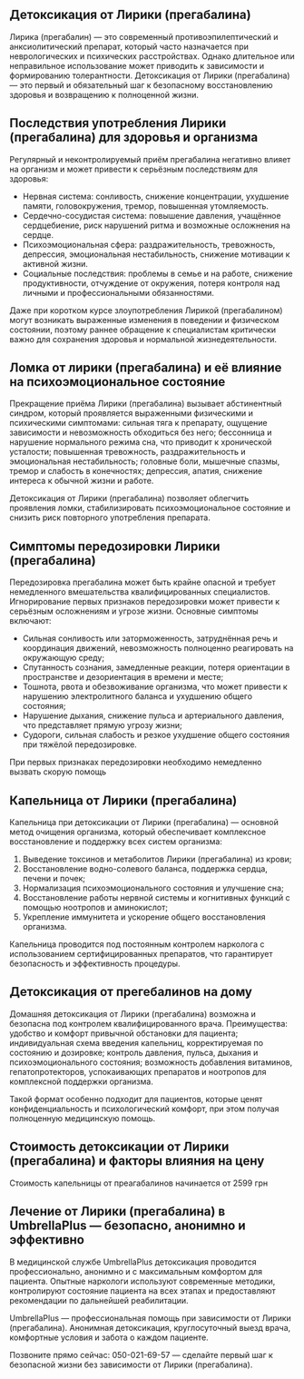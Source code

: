 
## Детоксикация от Лирики (прегабалина)

Лирика (прегабалин) — это современный противоэпилептический и анксиолитический препарат, который часто назначается при неврологических и психических расстройствах. Однако длительное или неправильное использование может приводить к зависимости и формированию толерантности. Детоксикация от Лирики (прегабалина) — это первый и обязательный шаг к безопасному восстановлению здоровья и возвращению к полноценной жизни.

## Последствия употребления Лирики (прегабалина) для здоровья и организма

Регулярный и неконтролируемый приём прегабалина негативно влияет на организм и может привести к серьёзным последствиям для здоровья:

* Нервная система: сонливость, снижение концентрации, ухудшение памяти, головокружения, тремор, повышенная утомляемость.
* Сердечно-сосудистая система: повышение давления, учащённое сердцебиение, риск нарушений ритма и возможные осложнения на сердце.
* Психоэмоциональная сфера: раздражительность, тревожность, депрессия, эмоциональная нестабильность, снижение мотивации к активной жизни.
* Социальные последствия: проблемы в семье и на работе, снижение продуктивности, отчуждение от окружения, потеря контроля над личными и профессиональными обязанностями.

Даже при коротком курсе злоупотребления Лирикой (прегабалином) могут возникать выраженные изменения в поведении и физическом состоянии, поэтому раннее обращение к специалистам критически важно для сохранения здоровья и нормальной жизнедеятельности.

## Ломка от лирики (прегабалина) и её влияние на психоэмоциональное состояние

Прекращение приёма Лирики (прегабалина) вызывает абстинентный синдром, который проявляется выраженными физическими и психическими симптомами: сильная тяга к препарату, ощущение зависимости и невозможность обходиться без него; бессонница и нарушение нормального режима сна, что приводит к хронической усталости; повышенная тревожность, раздражительность и эмоциональная нестабильность; головные боли, мышечные спазмы, тремор и слабость в конечностях; депрессия, апатия, снижение интереса к обычной жизни и работе.

Детоксикация от Лирики (прегабалина) позволяет облегчить проявления ломки, стабилизировать психоэмоциональное состояние и снизить риск повторного употребления препарата.

## Симптомы передозировки Лирики (прегабалина)

Передозировка прегабалина может быть крайне опасной и требует немедленного вмешательства квалифицированных специалистов. Игнорирование первых признаков передозировки может привести к серьёзным осложнениям и угрозе жизни. Основные симптомы включают:

* Сильная сонливость или заторможенность, затруднённая речь и координация движений, невозможность полноценно реагировать на окружающую среду;
* Спутанность сознания, замедленные реакции, потеря ориентации в пространстве и дезориентация в времени и месте;
* Тошнота, рвота и обезвоживание организма, что может привести к нарушению электролитного баланса и ухудшению общего состояния;
* Нарушение дыхания, снижение пульса и артериального давления, что представляет прямую угрозу жизни;
* Судороги, сильная слабость и резкое ухудшение общего состояния при тяжёлой передозировке.

При первых признаках передозировки необходимо немедленно вызвать скорую помощь

## Капельница от Лирики (прегабалина)

Капельница при детоксикации от Лирики (прегабалина) — основной метод очищения организма, который обеспечивает комплексное восстановление и поддержку всех систем организма:

1. Выведение токсинов и метаболитов Лирики (прегабалина) из крови;
2. Восстановление водно-солевого баланса, поддержка сердца, печени и почек;
3. Нормализация психоэмоционального состояния и улучшение сна;
4. Восстановление работы нервной системы и когнитивных функций с помощью ноотропов и аминокислот;
5. Укрепление иммунитета и ускорение общего восстановления организма.

Капельница проводится под постоянным контролем нарколога с использованием сертифицированных препаратов, что гарантирует безопасность и эффективность процедуры.

## Детоксикация от прегебалинов на дому

Домашняя детоксикация от Лирики (прегабалина) возможна и безопасна под контролем квалифицированного врача. Преимущества: удобство и комфорт привычной обстановки для пациента; индивидуальная схема введения капельниц, корректируемая по состоянию и дозировке; контроль давления, пульса, дыхания и психоэмоционального состояния; возможность добавления витаминов, гепатопротекторов, успокаивающих препаратов и ноотропов для комплексной поддержки организма.

Такой формат особенно подходит для пациентов, которые ценят конфиденциальность и психологический комфорт, при этом получая полноценную медицинскую помощь.

## Стоимость детоксикации от Лирики (прегабалина) и факторы влияния на цену

Стоимость капельницы от преагабалинов начинается от 2599 грн

## Лечение от Лирики (прегабалина) в UmbrellaPlus — безопасно, анонимно и эффективно

В медицинской службе UmbrellaPlus детоксикация проводится профессионально, анонимно и с максимальным комфортом для пациента. Опытные наркологи используют современные методики, контролируют состояние пациента на всех этапах и предоставляют рекомендации по дальнейшей реабилитации.

UmbrellaPlus — профессиональная помощь при зависимости от Лирики (прегабалина). Анонимная детоксикация, круглосуточный выезд врача, комфортные условия и забота о каждом пациенте. 

Позвоните прямо сейчас: 050-021-69-57 — сделайте первый шаг к безопасной жизни без зависимости от Лирики (прегабалина).
